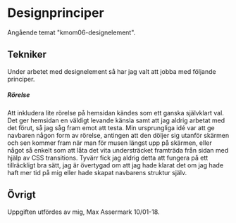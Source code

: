 Designprinciper
=======================
Angående temat "kmom06-designelement".

Tekniker
-----------------------
Under arbetet med designelement så har jag valt att jobba med följande principer.

<h5>Rörelse</h5>
Att inkludera lite rörelse på hemsidan kändes som ett ganska självklart val. Det ger hemsidan en väldigt levande känsla samt att jag aldrig arbetat med det förut, så jag såg fram emot att testa. Min ursprungliga idé var att ge navbaren någon form av rörelse, antingen att den döljer sig utanför skärmen och sen kommer fram när man för musen längst upp på skärmen, eller något så enkelt som att låta det vita understräcket framträda från sidan med hjälp av CSS transitions. Tyvärr fick jag aldrig detta att fungera på ett tillräckligt bra sätt, jag är övertygad om att jag hade klarat det om jag hade haft mer tid på mig eller hade skapat navbarens struktur själv.

Övrigt
-----------------------

Uppgiften utfördes av mig, Max Assermark 10/01-18.
